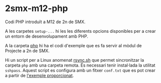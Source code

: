 # 2smx-m12-php

Codi PHP introduït a M12 de 2n de SMX.

A les carpetes `setup-...` hi les les diferents opcions disponibles per a crear un entorn de desenvolupament amb PHP.

A la carpeta [php](./php) hi ha el codi d'exemple que es fa servir al mòdul de Projecte a 2n de SMX.

Hi un script per a Linux anomenat [rsync.sh](./rsync.sh) que permet sincronitzar la carpeta `php` amb una carpeta remota. És necessari tenir instal·lada la utilitat `sshpass`. Aquest script es configura amb un fitxer `conf.txt` que es pot crear a partir de [l'exemple proporcionat](./conf.txt.example).